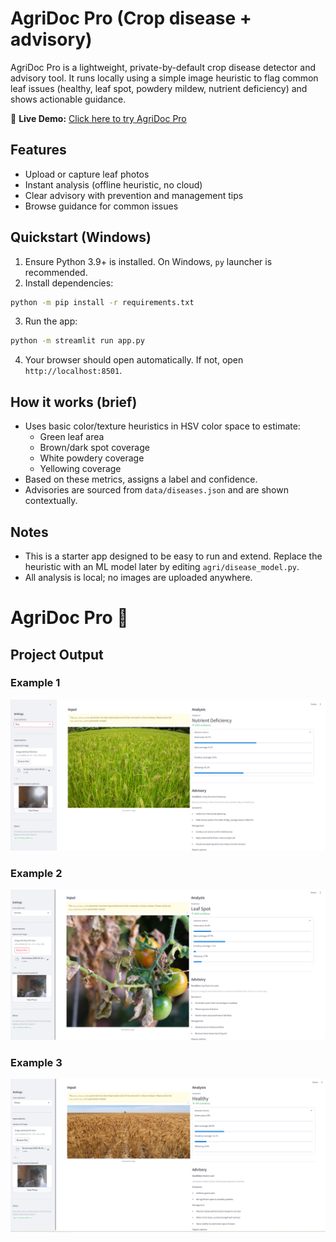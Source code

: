 # AgriDoc Pro (Crop disease + advisory) 

AgriDoc Pro is a lightweight, private-by-default crop disease detector and advisory tool. It runs locally using a simple image heuristic to flag common leaf issues (healthy, leaf spot, powdery mildew, nutrient deficiency) and shows actionable guidance.


🚀 **Live Demo:** [Click here to try AgriDoc Pro](https://lrxjwmskn2exgqbuq6hic9.streamlit.app/)

## Features
- Upload or capture leaf photos
- Instant analysis (offline heuristic, no cloud)
- Clear advisory with prevention and management tips
- Browse guidance for common issues

## Quickstart (Windows)

1. Ensure Python 3.9+ is installed. On Windows, `py` launcher is recommended.
2. Install dependencies:

```bash
python -m pip install -r requirements.txt
```

3. Run the app:

```bash
python -m streamlit run app.py
```

4. Your browser should open automatically. If not, open `http://localhost:8501`.

## How it works (brief)

- Uses basic color/texture heuristics in HSV color space to estimate:
  - Green leaf area
  - Brown/dark spot coverage
  - White powdery coverage
  - Yellowing coverage
- Based on these metrics, assigns a label and confidence.
- Advisories are sourced from `data/diseases.json` and are shown contextually.

## Notes

- This is a starter app designed to be easy to run and extend. Replace the heuristic with an ML model later by editing `agri/disease_model.py`.
- All analysis is local; no images are uploaded anywhere.

# AgriDoc Pro 🌱

## Project Output

### Example 1
![Crop Disease Detection](./images/output1.png)

### Example 2
![Crop Disease Detection](./images/output2.png)

### Example 3
![Crop Disease Detection](./images/output3.png)


